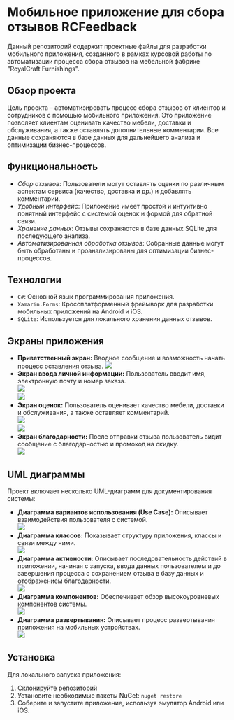 # Мобильное приложение для сбора отзывов RCFeedback
Данный репозиторий содержит проектные файлы для разработки мобильного приложения, созданного в рамках курсовой работы по автоматизации процесса сбора отзывов на мебельной фабрике "RoyalCraft Furnishings".  
## Обзор проекта
Цель проекта – автоматизировать процесс сбора отзывов от клиентов и сотрудников с помощью мобильного приложения. Это приложение позволяет клиентам оценивать качество мебели, доставки и обслуживания, а также оставлять дополнительные комментарии. Все данные сохраняются в базе данных для дальнейшего анализа и оптимизации бизнес-процессов.
## Функциональность
- _Сбор отзывов_: Пользователи могут оставлять оценки по различным аспектам сервиса (качество, доставка и др.) и добавлять комментарии.
- _Удобный интерфейс_: Приложение имеет простой и интуитивно понятный интерфейс с системой оценок и формой для обратной связи.
- _Хранение данных_: Отзывы сохраняются в базе данных SQLite для последующего анализа.
- _Автоматизированная обработка отзывов_: Собранные данные могут быть обработаны и проанализированы для оптимизации бизнес-процессов.
## Технологии
- `C#`: Основной язык программирования приложения.
- `Xamarin.Forms`: Кроссплатформенный фреймворк для разработки мобильных приложений на Android и iOS.
- `SQLite`: Используется для локального хранения данных отзывов.
## Экраны приложения
- **Приветственный экран:** Вводное сообщение и возможность начать процесс оставления отзыва.
  ![](images/1.jpg)    
- **Экран ввода личной информации:** Пользователь вводит имя, электронную почту и номер заказа.   
  ![](images/2.jpg)   
  ![](images/2.2.jpg)   
- **Экран оценок:** Пользователь оценивает качество мебели, доставки и обслуживания, а также оставляет комментарий.   
  ![](images/3.jpg)    
  ![](images/3.2.jpg)    
- **Экран благодарности:** После отправки отзыва пользователь видит сообщение с благодарностью и промокод на скидку.   
  ![](images/4.jpg)   
## UML диаграммы
Проект включает несколько UML-диаграмм для документирования системы:
- **Диаграмма вариантов использования (Use Case):** Описывает взаимодействия пользователя с системой.   
  ![](images/UML-use_case.png)   
- **Диаграмма классов:** Показывает структуру приложения, классы и связи между ними.    
  ![](images/UML-class.png)   
- **Диаграмма активности**: Описывает последовательность действий в приложении, начиная с запуска, ввода данных пользователем и до завершения процесса с сохранением отзыва в базу данных и отображением благодарности.   
  ![](images/UML-activity.png)   
- **Диаграмма компонентов:** Обеспечивает обзор высокоуровневых компонентов системы.   
  ![](images/UML-component.png)   
- **Диаграмма развертывания:** Описывает процесс развертывания приложения на мобильных устройствах.   
  ![](images/UML-deploye=ment.png)   
## Установка
Для локального запуска приложения:
1. Склонируйте репозиторий
2. Установите необходимые пакеты NuGet:
`nuget restore`
3. Соберите и запустите приложение, используя эмулятор Android или iOS.
